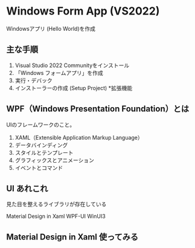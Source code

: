# Windows Form App (VS2022)

Windowsアプリ (Hello World)を作成

## 主な手順

1. Visual Studio 2022 Communityをインストール
1. 「Windows フォームアプリ」を作成
1. 実行・デバック
1. インストーラーの作成 (Setup Project) *拡張機能

## WPF（Windows Presentation Foundation）とは

UIのフレームワークのこと。

1. XAML（Extensible Application Markup Language）
1. データバインディング
1. スタイルとテンプレート
1. グラフィックスとアニメーション
1. イベントとコマンド

## UI あれこれ

見た目を整えるライブラリが存在している

Material Design in Xaml
WPF-UI
WinUI3

## Material Design in Xaml 使ってみる

